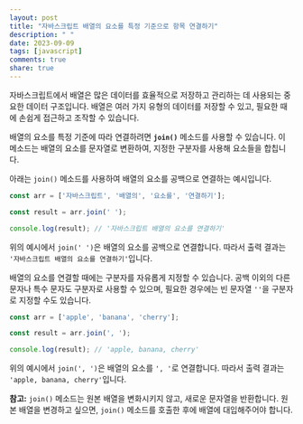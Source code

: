 ```yaml
---
layout: post
title: "자바스크립트 배열의 요소를 특정 기준으로 항목 연결하기"
description: " "
date: 2023-09-09
tags: [javascript]
comments: true
share: true
---
```


자바스크립트에서 배열은 많은 데이터를 효율적으로 저장하고 관리하는 데 사용되는 중요한 데이터 구조입니다. 배열은 여러 가지 유형의 데이터를 저장할 수 있고, 필요한 때에 손쉽게 접근하고 조작할 수 있습니다.

배열의 요소를 특정 기준에 따라 연결하려면 **`join()`** 메소드를 사용할 수 있습니다. 이 메소드는 배열의 요소를 문자열로 변환하여, 지정한 구분자를 사용해 요소들을 합칩니다.

아래는 `join()` 메소드를 사용하여 배열의 요소를 공백으로 연결하는 예시입니다.

```javascript
const arr = ['자바스크립트', '배열의', '요소를', '연결하기'];

const result = arr.join(' ');

console.log(result); // '자바스크립트 배열의 요소를 연결하기'
```

위의 예시에서 `join(' ')`은 배열의 요소를 공백으로 연결합니다. 따라서 출력 결과는 `'자바스크립트 배열의 요소를 연결하기'`입니다.

배열의 요소를 연결할 때에는 구분자를 자유롭게 지정할 수 있습니다. 공백 이외의 다른 문자나 특수 문자도 구분자로 사용할 수 있으며, 필요한 경우에는 빈 문자열 `''`을 구분자로 지정할 수도 있습니다.

```javascript
const arr = ['apple', 'banana', 'cherry'];

const result = arr.join(', ');

console.log(result); // 'apple, banana, cherry'
```

위의 예시에서 `join(', ')`은 배열의 요소를 `', '`로 연결합니다. 따라서 출력 결과는 `'apple, banana, cherry'`입니다.

**참고:** `join()` 메소드는 원본 배열을 변화시키지 않고, 새로운 문자열을 반환합니다. 원본 배열을 변경하고 싶으면, `join()` 메소드를 호출한 후에 배열에 대입해주어야 합니다.